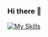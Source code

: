 ### Hi there 👋
[![My Skills](https://skillicons.dev/icons?i=js,html,github,java,mongodb,nodejs,postman,react,vite,vscode,css)](https://skillicons.dev)
<!--
**Marcelamen/Marcelamen** is a ✨ _special_ ✨ repository because its `README.md` (this file) appears on your GitHub profile.

Here are some ideas to get you started:

- 🔭 I’m currently working on ...
- 🌱 I’m currently learning ...
- 👯 I’m looking to collaborate on ...
- 🤔 I’m looking for help with ...
- 💬 Ask me about ...
- 📫 How to reach me: ...
- 😄 Pronouns: ...
- ⚡ Fun fact: ...
-->
